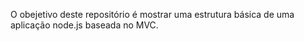 O obejetivo deste repositório é mostrar uma estrutura básica de uma aplicação node.js baseada no MVC.
